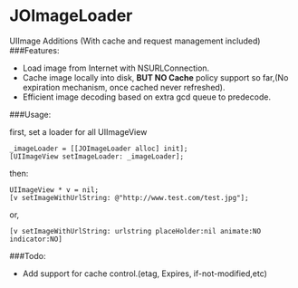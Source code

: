 JOImageLoader
=============

UIImage Additions (With cache and request management included)
###Features:

  * Load image from Internet with NSURLConnection.
  * Cache image locally into disk, **BUT NO Cache** policy support so far,(No expiration mechanism, once cached never refreshed).
  * Efficient image decoding based on extra gcd queue to predecode. 
  
###Usage: 
  
  first, set a loader for all UIImageView
      
    _imageLoader = [[JOImageLoader alloc] init];
    [UIImageView setImageLoader: _imageLoader];
        
  then: 
  
    UIImageView * v = nil;
    [v setImageWithUrlString: @"http://www.test.com/test.jpg"];

  or,
    
    [v setImageWithUrlString: urlstring placeHolder:nil animate:NO indicator:NO]
    
###Todo:

  * Add support for cache control.(etag, Expires, if-not-modified,etc)
